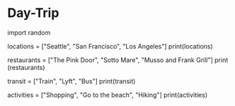 # Day-Trip
import random

locations = ["Seattle", "San Francisco", "Los Angeles"]
print(locations)

restaurants = ["The Pink Door", "Sotto Mare", "Musso and Frank Grill"]
print (restaurants)

transit = ["Train", "Lyft", "Bus"]
print(transit)

activities = ["Shopping", "Go to the beach", "Hiking"]
print(activities)
